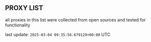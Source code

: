 ## PROXY LIST

all proxies in this list were collected from open sources and tested for functionality

last update: `2025-03-04 09:35:56.679129+00:00` UTC